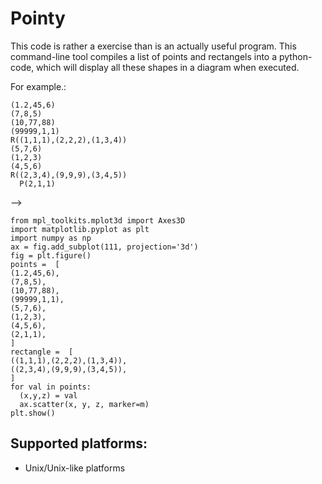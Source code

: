 # Pointy
This code is rather a exercise than is an actually useful program.
This command-line tool compiles a list of points and rectangels into a python-code, 
which will display all these shapes in a diagram when executed.

For example.:
~~~~
(1.2,45,6)
(7,8,5)
(10,77,88)
(99999,1,1)
R((1,1,1),(2,2,2),(1,3,4))
(5,7,6)
(1,2,3)
(4,5,6)
R((2,3,4),(9,9,9),(3,4,5))
  P(2,1,1)
~~~~

--> 
~~~~
from mpl_toolkits.mplot3d import Axes3D
import matplotlib.pyplot as plt
import numpy as np
ax = fig.add_subplot(111, projection='3d')
fig = plt.figure()
points =  [
(1.2,45,6),
(7,8,5),
(10,77,88),
(99999,1,1),
(5,7,6),
(1,2,3),
(4,5,6),
(2,1,1),
]
rectangle =  [
((1,1,1),(2,2,2),(1,3,4)),
((2,3,4),(9,9,9),(3,4,5)),
]
for val in points:
  (x,y,z) = val
  ax.scatter(x, y, z, marker=m)
plt.show()
~~~~

## **Supported platforms:**

* Unix/Unix-like platforms
